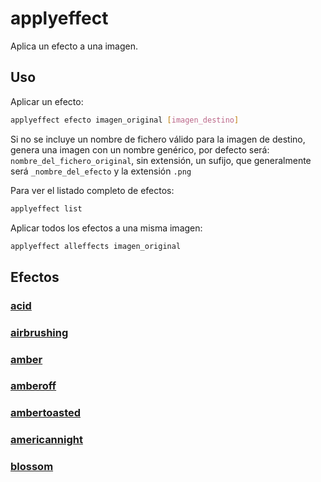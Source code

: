 # applyeffect

Aplica un efecto a una imagen.

## Uso

Aplicar un efecto:

``` sh
applyeffect efecto imagen_original [imagen_destino]
```

Si no se incluye un nombre de fichero válido para la imagen de destino, genera una imagen con un nombre genérico, por defecto será: `nombre_del_fichero_original`, sin extensión, un sufijo, que generalmente será `_nombre_del_efecto` y la extensión `.png`


Para ver el listado completo de efectos:

``` sh
applyeffect list
```

Aplicar todos los efectos a una misma imagen:

``` sh
applyeffect alleffects imagen_original
```


## Efectos

### [acid](./applyeffect/acid.md)
### [airbrushing](./applyeffect/airbrushing.md)
### [amber](./applyeffect/amber.md)
### [amberoff](./applyeffect/amberoff.md)
### [ambertoasted](./applyeffect/ambertoasted.md)
### [americannight](./applyeffect/americannight.md)
### [blossom](./applyeffect/blossom.md)
